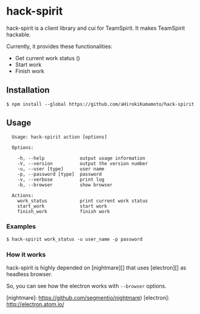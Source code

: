 # hack-spirit

hack-spirit is a client library and cui for TeamSpirit.
It makes TeamSpirit hackable.

Currently, it provides these functionalities:

- Get current work status ()
- Start work
- Finish work

## Installation

```
$ npm install --global https://github.com/aHirokiKumamoto/hack-spirit
```


## Usage

```
  Usage: hack-spirit action [options]

  Options:

    -h, --help             output usage information
    -V, --version          output the version number
    -u, --user [type]      user name
    -p, --password [type]  password
    -v, --verbose          print log
    -b, --browser          show browser

  Actions:
    work_status            print current work status
    start_work             start work
    finish_work            finish work
```

### Examples

```
$ hack-spirit work_status -u user_name -p password
```

### How it works

hack-spirit is highly depended on
[nightmare][] that uses [electron][] as headless browser.

So, you can see how the electron works with `--browser` options.


[nightmare]: https://github.com/segmentio/nightmare)
[electron]:  http://electron.atom.io/
